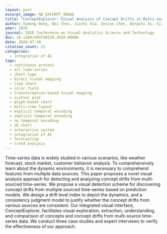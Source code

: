```yaml
---
layout: post
excerpt_image: NO_EXCERPT_IMAGE
title: "ConceptExplorer: Visual Analysis of Concept Drifts in Multi-source Time-series Data"
author: Xumeng Wang, Wei Chen, Jiazhi Xia, Zexian Chen, Dongshi Xu, Xiangyang Wu, Mingliang Xu & Tobias Schreck
year: 2020
journal: IEEE Conference on Visual Analytics Science and Technology
doi: 10.1109/VAST50239.2020.00006
date: 2020-07-30
citation_count: 21
categories:
  - integration of AI
tags:
  - continuous process
  - all time-series
  - chart type
  - direct visual mapping
  - line chart
  - color field
  - transformation-based visual mapping
  - scatter plot
  - glyph-based chart
  - multi-view layout
  - explicit temporal encoding
  - implicit temporal encoding
  - no temporal encoding
  - 2D chart
  - interactive system
  - integration of AI
  - forecasting
  - trend analysis
---
```

Time-series data is widely studied in various scenarios, like weather forecast, stock market, customer behavior analysis. To comprehensively learn about the dynamic environments, it is necessary to comprehend features from multiple data sources. This paper proposes a novel visual analysis approach for detecting and analyzing concept drifts from multi-sourced time-series. We propose a visual detection scheme for discovering concept drifts from multiple sourced time-series based on prediction models. We design a drift level index to depict the dynamics, and a consistency judgment model to justify whether the concept drifts from various sources are consistent. Our integrated visual interface, ConceptExplorer, facilitates visual exploration, extraction, understanding, and comparison of concepts and concept drifts from multi-source time-series data. We conduct three case studies and expert interviews to verify the effectiveness of our approach.
